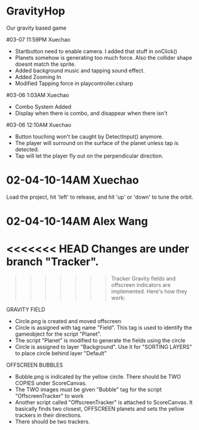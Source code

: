 # GravityHop
Our gravity based game

#03-07 11:59PM Xuechao
- Startbutton need to enable camera. I added that stuff in onClick()
- Planets somehow is generating too much force. Also the collider shape doesnt match the sprite.
- Added background music and tapping sound effect.
- Added Zooming In
- Modified Tapping force in playcontroller.csharp

#03-06 1:03AM Xuechao
- Combo System Added
- Display when there is combo, and disappear when there isn't


#03-06 12:10AM Xuechao
- Button touching won't be caught by DetectInput() anymore.
- The player will surround on the surface of the planet unless tap is detected.
- Tap will let the player fly out on the perpendicular direction. 




# 02-04-10-14AM Xuechao
Load the project, hit 'left' to release, and hit 'up' or 'down' to tune the orbit.

# 02-04-10-14AM Alex Wang
<<<<<<< HEAD
Changes are under branch "Tracker".
=======
>>>>>>> Tracker
Gravity fields and offscreen indicators are implemented. Here's how they work:

GRAVITY FIELD
- Circle.png is created and moved offscreen
- Circle is assigned with tag name "Field". This tag is used to identify the gameobject for the script "Planet".
- The script "Planet" is modified to generate the fields using the circle
- Circle is assigned to layer "Background". Use it for "SORTING LAYERS" to place circle behind layer "Default"
 
OFFSCREEN BUBBLES
- Bubble.png is indicated by the yellow circle. There should be TWO COPIES under ScoreCanvas.
- The TWO images must be given "Bubble" tag for the script "OffscreenTracker" to work
- Another script called "OffscreenTracker" is attached to ScoreCanvas. It basically finds two closest, OFFSCREEN planets and sets the yellow trackers in their directions.
- There should be two trackers.
